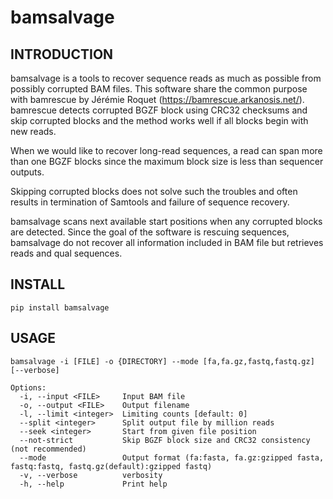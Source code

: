 # bamsalvage
## INTRODUCTION
bamsalvage is a tools to recover sequence reads as much as possible from possibly corrupted BAM files.
This software share the common purpose with bamrescue by Jérémie Roquet (https://bamrescue.arkanosis.net/). 
bamrescue detects corrupted BGZF block using CRC32 checksums and skip corrupted blocks and the method works well if all blocks begin with new reads.

When we would like to recover long-read sequences, a read can span more than one BGZF blocks since the maximum block size is less than sequencer outputs.

Skipping corrupted blocks does not solve such the troubles and often results in termination of Samtools and failure of sequence recovery.

bamsalvage scans next available start positions when any corrupted blocks are detected.
Since the goal of the software is rescuing sequences, bamsalvage do not recover all information included in BAM file but retrieves reads and qual sequences.

## INSTALL
```
pip install bamsalvage
```

## USAGE
```
bamsalvage -i [FILE] -o {DIRECTORY] --mode [fa,fa.gz,fastq,fastq.gz] [--verbose]
```

```
Options:
  -i, --input <FILE>     Input BAM file
  -o, --output <FILE>    Output filename
  -l, --limit <integer>  Limiting counts [default: 0]
  --split <integer>      Split output file by million reads
  --seek <integer>       Start from given file position
  --not-strict           Skip BGZF block size and CRC32 consistency (not recommended)
  --mode                 Output format (fa:fasta, fa.gz:gzipped fasta, fastq:fastq, fastq.gz(default):gzipped fastq)
  -v, --verbose          verbosity
  -h, --help             Print help
  ```


